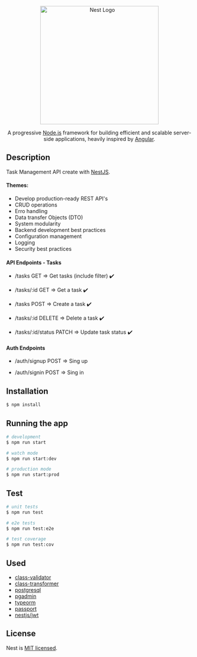 <p align="center">
  <a href="http://nestjs.com/" target="blank"><img src="https://nestjs.com/img/logo_text.svg" width="320" alt="Nest Logo" /></a>
</p>

  <p align="center">A progressive <a href="http://nodejs.org" target="blank">Node.js</a> framework for building efficient and scalable server-side applications, heavily inspired by <a href="https://angular.io" target="blank">Angular</a>.</p>

## Description

Task Management API create with [NestJS](https://github.com/nestjs/nest).

#### Themes:

- Develop production-ready REST API's
- CRUD operations
- Erro handling
- Data transfer Objects (DTO)
- System modularity
- Backend development best practices
- Configuration management
- Logging
- Security best practices

#### API Endpoints - Tasks

- /tasks GET => Get tasks (include filter) ✔️

- /tasks/:id GET => Get a task ✔️

- /tasks POST => Create a task ✔️

- /tasks/:id DELETE => Delete a task ✔️

- /tasks/:id/status PATCH => Update task status ✔️

#### Auth Endpoints

- /auth/signup POST => Sing up

- /auth/signin POST => Sing in

## Installation

```bash
$ npm install
```

## Running the app

```bash
# development
$ npm run start

# watch mode
$ npm run start:dev

# production mode
$ npm run start:prod
```

## Test

```bash
# unit tests
$ npm run test

# e2e tests
$ npm run test:e2e

# test coverage
$ npm run test:cov
```

## Used

- [class-validator](https://github.com/typestack/class-validator)
- [class-transformer](https://github.com/typestack/class-transformer)
- [postgresql](https://www.postgresql.org/)
- [pgadmin](https://www.pgadmin.org/)
- [typeorm](https://typeorm.io/)
- [passport](https://github.com/nestjs/passport)
- [nestjs/jwt](https://github.com/nestjs/jwt)

## License

Nest is [MIT licensed](LICENSE).
